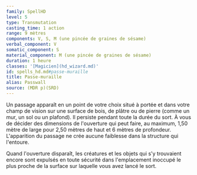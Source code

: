 ```yaml
---
family: SpellHD
level: 5
type: Transmutation
casting_time: 1 action
range: 9 mètres
components: V, S, M (une pincée de graines de sésame)
verbal_component: V
somatic_component: S
material_component: M (une pincée de graines de sésame)
duration: 1 heure
classes: '[Magicien](hd_wizard.md)'
id: spells_hd.md#passe-muraille
title: Passe-muraille
alias: Passwall
source: (MDR p)(SRD)
---
```


Un passage apparaît en un point de votre choix situé à portée et dans votre champ de vision sur une surface de bois, de plâtre ou de pierre (comme un mur, un sol ou un plafond). Il persiste pendant toute la durée du sort. À vous de décider des dimensions de l'ouverture qui peut faire, au maximum, 1,50 mètre de large pour 2,50 mètres de haut et 6 mètres de profondeur. L'apparition du passage ne crée aucune faiblesse dans la structure qui l'entoure.

Quand l'ouverture disparaît, les créatures et les objets qui s'y trouvaient encore sont expulsés en toute sécurité dans l'emplacement inoccupé le plus proche de la surface sur laquelle vous avez lancé le sort.

